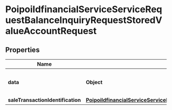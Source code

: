# PoipoiIdfinancialServiceServiceRequestBalanceInquiryRequestStoredValueAccountRequest

## Properties
Name | Type | Description | Notes
------------ | ------------- | ------------- | -------------
**data** | **Object** | Data related to the stored value card. | 
**saleTransactionIdentification** | [**PoipoiIdfinancialServiceServiceRequestBalanceInquiryRequestSaleTransactionIdentification**](PoipoiIdfinancialServiceServiceRequestBalanceInquiryRequestSaleTransactionIdentification.md) |  |  [optional]
